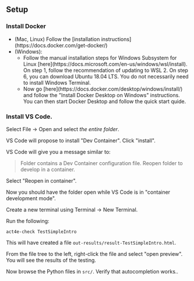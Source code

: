 ## Setup

### Install Docker

<ul>
    <li> (Mac, Linux) Follow the [installation instructions](https://docs.docker.com/get-docker/) </li>
    <li>(Windows):
        <ul>
         <li>Follow the manual installation steps for Windows Subsystem for Linux [here](https://docs.microsoft.com/en-us/windows/wsl/install). On step 1, follow the recommendation of updating to WSL 2. On step 6, you can download Ubuntu 18.04 LTS. You do not necessarily need to install Windows Terminal. </li>
            <li>Now go [here](https://docs.docker.com/desktop/windows/install/) and follow the "Install Docker Desktop on Windows" instructions. You can then start Docker Desktop and follow the quick start quide.</li>
            </ul>
            </li>
            </ul>

### Install VS Code.

Select File -> Open and select *the entire folder*.

VS Code will propose to install "Dev Container". Click "install".

VS Code will give you a message similar to:

> Folder contains a Dev Container configuration file. Reopen folder to develop in a container.

Select "Reopen in container".

Now you should have the folder open while VS Code is in "container development mode".

Create a new terminal using Terminal -> New Terminal.

Run the following:

    act4e-check TestSimpleIntro

This will have created a file `out-results/result-TestSimpleIntro.html`.

From the file tree to the left, right-click the file and select "open preview". You will see the results of the testing.

Now browse the Python files in `src/`. Verify that autocompletion works..



